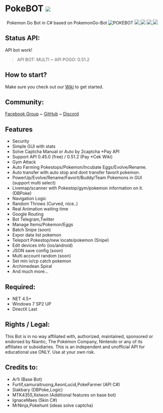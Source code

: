 # PokeBOT <a href="https://github.com/akbaryahya/PokeBot/releases/latest"><img src="https://img.shields.io/github/release/akbaryahya/PokeBot.svg"/></a>

<p align="center">
  Pokemon Go Bot in C# based on PokemonGo-Bot
  <img src="https://i.imgur.com/lLdRQOd.png" alt="POKEBOT"/>
  <a href="https://github.com/akbaryahya/PokeBot/releases/latest"><img src="https://img.shields.io/github/downloads/akbaryahya/PokeBot/total.svg"/> <img src="https://img.shields.io/github/downloads/akbaryahya/PokeBot/latest/total.svg"/></a> <a href="https://github.com/akbaryahya/PokeBot/issues"><img src="https://img.shields.io/github/issues/akbaryahya/PokeBot.svg"/> <img src="https://img.shields.io/github/issues-closed-raw/akbaryahya/PokeBot.svg"/></a>
</p>

Status API:
-------------
API bot work!
> API BOT: MULTI ~ API POGO: 0.51.2

How to start?
-------------------
Make sure you check out our [Wiki](https://github.com/akbaryahya/PokeBOT/wiki) to get started.

Community:
-------------------
[Facebook Group](https://www.facebook.com/groups/PokemonGoPC/) ~ [GitHub](https://github.com/akbaryahya/PokeBot/issues) ~ [Discord](https://discord.gg/WshddzK)

Features
-------------
- Security
 - Simple GUI with stats
 - Solve Captcha Manual or Auto by 2captcha *Pay API
 - Support API 0.45.0 (free) / 0.51.2 (Pay *Cek Wiki)
 - Gym Attack
 - Auto Farming Pokestops/Pokemon/Incubate Eggs/Evolve/Rename.
 - Auto transfer with auto stop and dont transfer favorit pokemon. 
 - PowerUp/Evolve/Rename/Favorit/Buddy/Team Pokemons in GUI (support multi select)
 - Livemap/scanner with Pokestop/gym/pokemon information on it. (DBPoke)
 - Navigation Logic
 - Random Throws (Curved, nice..)
 - Real Animation waiting time
 - Google Routing
 - Bot Telegram,Twitter
 - Manage Items/Pokemon/Eggs
 - Batch Snipe (soon)
 - Expor data list pokemon
 - Teleport Pokestop/new locate/pokemon (Snipe)
 - Edit devices info (ios/android)
 - JSON save config (soon)
 - Multi account random (soon)
 - Set min iv/cp catch pokemon
 - Archimedean Spiral
 - And much more...

Required:
-------------------
 - NET 4.5+
 - Windows 7 SP2 UP
 - DirectX Last
 
Rights / Legal:
-------------------
This Bot is in no way affiliated with, authorized, maintained, sponsored or endorsed by Niantic, The Pokémon Company, Nintendo or any of its affiliates or subsidiaries. This is an independent and unofficial API for educational use ONLY. Use at your own risk.

Credits to:
-------------------
 - Ar1i (Base Bot)
 - Furtif,samuraitruong,AeonLucid,PokeFarmer (API C#)
 - Siakbary (DBPoke,Logic)
 - MTK4355,Xelwon (Additional features on base bot)
 - IgnaceMaes (Skin C#)
 - MrNinja,Pokehunt (ideas solve captcha)
